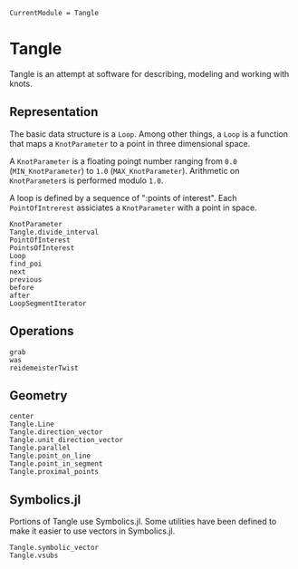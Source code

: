 ```@meta
CurrentModule = Tangle
```

# Tangle

Tangle is an attempt at software for describing, modeling and working
with knots.


## Representation

The basic data structure is a `Loop`.  Among other things, a `Loop` is
a function that maps a `KnotParameter` to a point in three dimensional
space.

A `KnotParameter` is a floating poingt number ranging from `0.0`
(`MIN_KnotParameter`) to `1.0` (`MAX_KnotParameter`).  Arithmetic on
`KnotParameter`s is performed modulo `1.0`.

A loop is defined by a sequence of ":points of interest".  Each
`PointOfIntrerest` assiciates a `KnotParameter` with a point in space.


```@docs
KnotParameter
Tangle.divide_interval
PointOfInterest
PointsOfInterest
Loop
find_poi
next
previous
before
after
LoopSegmentIterator
```


## Operations

```@docs
grab
was
reidemeisterTwist
```


## Geometry

```@docs
center
Tangle.Line
Tangle.direction_vector
Tangle.unit_direction_vector
Tangle.parallel
Tangle.point_on_line
Tangle.point_in_segment
Tangle.proximal_points
```


## Symbolics.jl

Portions of Tangle use Symbolics.jl.  Some utilities have been defined
to make it easier to use vectors in Symbolics.jl.

```@docs
Tangle.symbolic_vector
Tangle.vsubs
```


